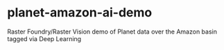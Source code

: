 # planet-amazon-ai-demo
Raster Foundry/Raster Vision demo of Planet data over the Amazon basin tagged via Deep Learning
